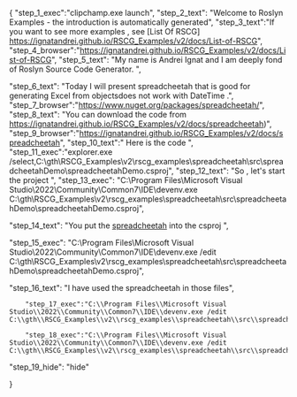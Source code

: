 {
    "step_1_exec":"clipchamp.exe launch",
    "step_2_text": "Welcome to Roslyn Examples - the introduction is automatically generated",
    "step_3_text":"If you want to see more examples , see  [List Of RSCG] https://ignatandrei.github.io/RSCG_Examples/v2/docs/List-of-RSCG",
    "step_4_browser":"https://ignatandrei.github.io/RSCG_Examples/v2/docs/List-of-RSCG",
    "step_5_text": "My name is Andrei Ignat and I am deeply fond of Roslyn Source Code Generator. ",

"step_6_text": "Today I will present spreadcheetah  that is good for generating Excel from objectsdoes not work with DateTime .",
"step_7_browser":"https://www.nuget.org/packages/spreadcheetah/",
"step_8_text": "You can download the code from https://ignatandrei.github.io/RSCG_Examples/v2/docs/spreadcheetah)",
"step_9_browser":"https://ignatandrei.github.io/RSCG_Examples/v2/docs/spreadcheetah",
"step_10_text":" Here is the code ",
"step_11_exec":"explorer.exe /select,C:\\gth\\RSCG_Examples\\v2\\rscg_examples\\spreadcheetah\\src\\spreadcheetahDemo\\spreadcheetahDemo.csproj",
"step_12_text": "So , let's start the project ",
"step_13_exec": "C:\\Program Files\\Microsoft Visual Studio\\2022\\Community\\Common7\\IDE\\devenv.exe C:\\gth\\RSCG_Examples\\v2\\rscg_examples\\spreadcheetah\\src\\spreadcheetahDemo\\spreadcheetahDemo.csproj",

"step_14_text": "You put the  [spreadcheetah](https://www.nuget.org/packages/spreadcheetah/) into the csproj ",

"step_15_exec": "C:\\Program Files\\Microsoft Visual Studio\\2022\\Community\\Common7\\IDE\\devenv.exe /edit C:\\gth\\RSCG_Examples\\v2\\rscg_examples\\spreadcheetah\\src\\spreadcheetahDemo\\spreadcheetahDemo.csproj",

"step_16_text": "I have used the spreadcheetah in those files",


        "step_17_exec":"C:\\Program Files\\Microsoft Visual Studio\\2022\\Community\\Common7\\IDE\\devenv.exe /edit C:\\gth\\RSCG_Examples\\v2\\rscg_examples\\spreadcheetah\\src\\spreadcheetahDemo\\Person.cs",
    
        "step_18_exec":"C:\\Program Files\\Microsoft Visual Studio\\2022\\Community\\Common7\\IDE\\devenv.exe /edit C:\\gth\\RSCG_Examples\\v2\\rscg_examples\\spreadcheetah\\src\\spreadcheetahDemo\\Program.cs",
    
"step_19_hide": "hide"


}